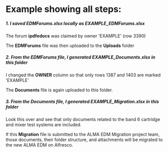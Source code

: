 # Example showing all steps:

##### 1. I saved **EDMForums.xlsx** locally as **EXAMPLE_EDMForums.xlsx**

The forum **ipdfedocs** was claimed by owner 'EXAMPLE' (row 3390)

The **EDMForums** file was then uploaded to the **Uploads** folder

##### 2. From the **EDMForums** file, I generated **EXAMPLE_Documents.xlsx** in this folder

I changed the **OWNER** column so that only rows 1387 and 1403 are marked 'EXAMPLE'

The **Documents** file is again uploaded to this folder.

##### 3. From the **Documents** file, I generated **EXAMPLE_Migration.xlsx** in this folder

Look this over and see that only documents related to the band 6 cartridge and mixer test systems are included.

If this **Migration** file is submitted to the ALMA EDM Migration project team, those documents, their folder structure, and attachments will be migrated to the new ALMA EDM on Alfresco.